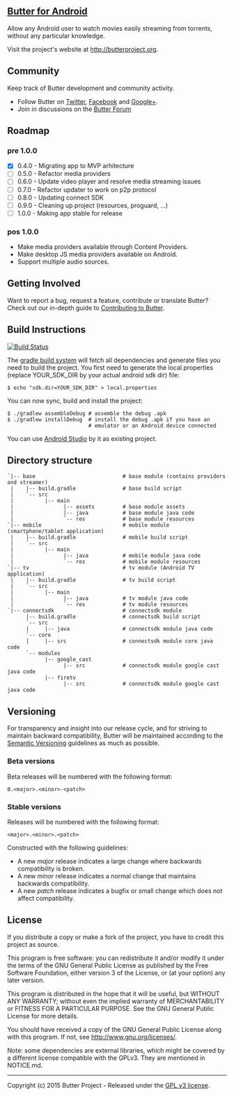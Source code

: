 [Butter for Android](https://github.com/butterproject/butter-android)
----

Allow any Android user to watch movies easily streaming from torrents, without any particular knowledge.

Visit the project's website at <http://butterproject.org>.

## Community

Keep track of Butter development and community activity.

* Follow Butter on [Twitter](https://twitter.com/butterproject), [Facebook](https://www.facebook.com/ButterProjectOrg/) and [Google+](https://plus.google.com/communities/111003619134556931561).
* Join in discussions on the [Butter Forum](https://www.reddit.com/r/ButterProject)

## Roadmap

### pre 1.0.0
 - [x] 0.4.0 - Migrating app to MVP arhitecture
 - [ ] 0.5.0 - Refactor media providers
 - [ ] 0.6.0 - Update video player and resolve media streaming issues
 - [ ] 0.7.0 - Refactor updater to work on p2p protocol
 - [ ] 0.8.0 - Updating connect SDK
 - [ ] 0.9.0 - Cleaning up project (resources, proguard, ...)
 - [ ] 1.0.0 - Making app stable for release

### pos 1.0.0
 - Make media providers available through Content Providers.
 - Make desktop JS media providers available on Android.
 - Support multiple audio sources.

## Getting Involved

Want to report a bug, request a feature, contribute or translate Butter? Check out our in-depth guide to [Contributing to Butter](.github/CONTRIBUTING.md#contributing-to-butter).

## Build Instructions

[![Build Status](https://travis-ci.org/butterproject/butter-android.svg?branch=development)](https://travis-ci.org/butterproject/butter-android)

The [gradle build system](https://developer.android.com/studio/build/index.html) will fetch all dependencies and generate
files you need to build the project. You first need to generate the
local.properties (replace YOUR_SDK_DIR by your actual android sdk dir)
file:

    $ echo "sdk.dir=YOUR_SDK_DIR" > local.properties

You can now sync, build and install the project:

    $ ./gradlew assembleDebug # assemble the debug .apk
    $ ./gradlew installDebug  # install the debug .apk if you have an
                              # emulator or an Android device connected

You can use [Android Studio](http://developer.android.com/sdk/installing/studio.html) by it as existing project.

## Directory structure ##

    `|-- base                            # base module (contains providers and streamer)
     |    |-- build.gradle               # base build script
     |    `-- src
     |          |-- main
     |                |-- assets         # base module assets
     |                |-- java           # base module java code
     |                `-- res            # base module resources
    `|-- mobile                          # mobile module (smartphone/tablet application)
     |    |-- build.gradle               # mobile build script
     |    `-- src
     |          |-- main
     |                |-- java           # mobile module java code
     |                `-- res            # mobile module resources
    `|-- tv                              # tv module (Android TV application)
     |    |-- build.gradle               # tv build script
     |    `-- src
     |          |-- main
     |                |-- java           # tv module java code
     |                `-- res            # tv module resources
    `|-- connectsdk                      # connectsdk module
          |-- build.gradle               # connectsdk build script
          `-- src
          |     |-- java                 # connectsdk module java code
          `-- core
          |     |-- src                  # connectsdk module core java code
          `-- modules
                |-- google_cast
                      |-- src            # connectsdk module google cast java code
                |-- firetv
                      |-- src            # connectsdk module google cast java code

## Versioning

For transparency and insight into our release cycle, and for striving to maintain backward compatibility, Butter will be maintained according to the [Semantic Versioning](http://semver.org/) guidelines as much as possible.

### Beta versions

Beta releases will be numbered with the following format:

`0.<major>.<minor>-<patch>`

### Stable versions

Releases will be numbered with the following format:

`<major>.<minor>.<patch>`


Constructed with the following guidelines:
* A new *major* release indicates a large change where backwards compatibility is broken.
* A new *minor* release indicates a normal change that maintains backwards compatibility.
* A new *patch* release indicates a bugfix or small change which does not affect compatibility.

## License

If you distribute a copy or make a fork of the project, you have to credit this project as source.

This program is free software: you can redistribute it and/or modify it under the terms of the GNU General Public License as published by the Free Software Foundation, either version 3 of the License, or (at your option) any later version.

This program is distributed in the hope that it will be useful, but WITHOUT ANY WARRANTY; without even the implied warranty of MERCHANTABILITY or FITNESS FOR A PARTICULAR PURPOSE.  See the GNU General Public License for more details.

You should have received a copy of the GNU General Public License along with this program.  If not, see http://www.gnu.org/licenses/.

Note: some dependencies are external libraries, which might be covered by a different license compatible with the GPLv3. They are mentioned in NOTICE.md.

***

Copyright (c) 2015 Butter Project - Released under the [GPL v3 license](LICENSE.txt).
